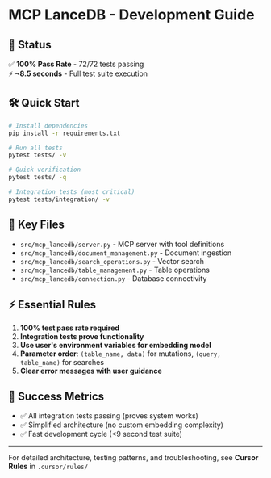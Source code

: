 # MCP LanceDB - Development Guide

## 🚀 **Status**

✅ **100% Pass Rate** - 72/72 tests passing  
⚡ **~8.5 seconds** - Full test suite execution  

## 🛠️ **Quick Start**

```bash
# Install dependencies
pip install -r requirements.txt

# Run all tests
pytest tests/ -v

# Quick verification
pytest tests/ -q

# Integration tests (most critical)
pytest tests/integration/ -v
```

## 📁 **Key Files**

- `src/mcp_lancedb/server.py` - MCP server with tool definitions
- `src/mcp_lancedb/document_management.py` - Document ingestion
- `src/mcp_lancedb/search_operations.py` - Vector search
- `src/mcp_lancedb/table_management.py` - Table operations
- `src/mcp_lancedb/connection.py` - Database connectivity

## ⚡ **Essential Rules**

1. **100% test pass rate required**
2. **Integration tests prove functionality**
3. **Use user's environment variables for embedding model**
4. **Parameter order**: `(table_name, data)` for mutations, `(query, table_name)` for searches
5. **Clear error messages with user guidance**

## 🎯 **Success Metrics**

- ✅ All integration tests passing (proves system works)
- ✅ Simplified architecture (no custom embedding complexity)
- ✅ Fast development cycle (<9 second test suite)

---

For detailed architecture, testing patterns, and troubleshooting, see **Cursor Rules** in `.cursor/rules/`
